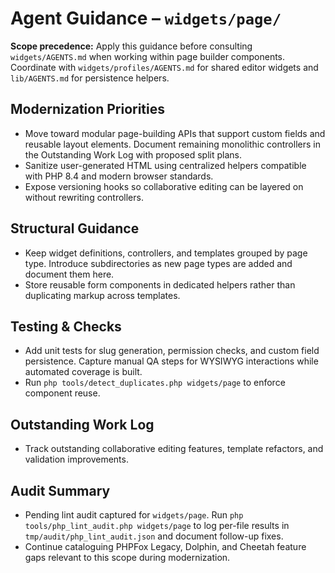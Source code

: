 # Agent Guidance – `widgets/page/`

**Scope precedence:** Apply this guidance before consulting `widgets/AGENTS.md` when working within
page builder components. Coordinate with `widgets/profiles/AGENTS.md` for shared editor widgets and
`lib/AGENTS.md` for persistence helpers.

## Modernization Priorities
- Move toward modular page-building APIs that support custom fields and reusable layout elements.
  Document remaining monolithic controllers in the Outstanding Work Log with proposed split plans.
- Sanitize user-generated HTML using centralized helpers compatible with PHP 8.4 and modern browser
  standards.
- Expose versioning hooks so collaborative editing can be layered on without rewriting controllers.

## Structural Guidance
- Keep widget definitions, controllers, and templates grouped by page type. Introduce subdirectories
  as new page types are added and document them here.
- Store reusable form components in dedicated helpers rather than duplicating markup across templates.

## Testing & Checks
- Add unit tests for slug generation, permission checks, and custom field persistence. Capture manual
  QA steps for WYSIWYG interactions while automated coverage is built.
- Run `php tools/detect_duplicates.php widgets/page` to enforce component reuse.

## Outstanding Work Log
- Track outstanding collaborative editing features, template refactors, and validation improvements.

## Audit Summary
- Pending lint audit captured for `widgets/page`. Run `php tools/php_lint_audit.php widgets/page` to log per-file results in `tmp/audit/php_lint_audit.json` and document follow-up fixes.
- Continue cataloguing PHPFox Legacy, Dolphin, and Cheetah feature gaps relevant to this scope during modernization.
